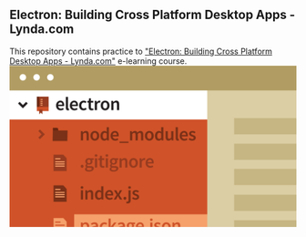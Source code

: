 ## Electron: Building Cross Platform Desktop Apps - Lynda.com

This repository contains practice to ["Electron: Building Cross Platform Desktop Apps - Lynda.com"](http://shop.oreilly.com/product/0636920045533.do "Electron: Building Cross Platform Desktop Apps - Lynda.com")  e-learning course.
![alt text](/cover.jpg?raw=true "Electron: Building Cross Platform Desktop Apps - Lynda.com")
